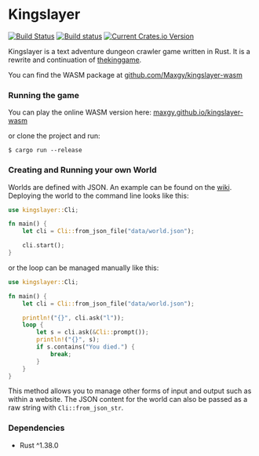 # Kingslayer

[![Build Status](https://travis-ci.com/Maxgy/kingslayer.svg?branch=master)](https://travis-ci.com/Maxgy/kingslayer)
[![Build status](https://ci.appveyor.com/api/projects/status/b5p7b1efiy9t0fm7/branch/master?svg=true)](https://ci.appveyor.com/project/Maxgy/kingslayer/branch/master)
[![Current Crates.io Version](https://img.shields.io/crates/v/kingslayer)](https://crates.io/crates/kingslayer)

Kingslayer is a text adventure dungeon crawler game written in Rust. It is a rewrite and continuation of [thekinggame](https://github.com/Maxgy/thekinggame).

You can find the WASM package at [github.com/Maxgy/kingslayer-wasm](https://github.com/Maxgy/kingslayer-wasm)

### Running the game

You can play the online WASM version here: [maxgy.github.io/kingslayer-wasm](https://maxgy.github.io/kingslayer-wasm/)

or clone the project and run:
```
$ cargo run --release
```

### Creating and Running your own World

Worlds are defined with JSON. An example can be found on the [wiki](https://github.com/Maxgy/kingslayer/wiki/Example-world-JSON-file). Deploying the world to the command line looks like this:
```rust
use kingslayer::Cli;

fn main() {
    let cli = Cli::from_json_file("data/world.json");

    cli.start();
}
```
or the loop can be managed manually like this:
```rust
use kingslayer::Cli;

fn main() {
    let cli = Cli::from_json_file("data/world.json");

    println!("{}", cli.ask("l"));
    loop {
        let s = cli.ask(&Cli::prompt());
        println!("{}", s);
        if s.contains("You died.") {
            break;
        }
    }
}
```
This method allows you to manage other forms of input and output such as within a website. The JSON content for the world can also be passed as a raw string with `Cli::from_json_str`.

### Dependencies
* Rust ^1.38.0
